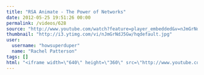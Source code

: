 ```yaml
---
title: "RSA Animate - The Power of Networks"
date: 2012-05-25 19:51:26 00:00
permalink: /videos/628
source: "http://www.youtube.com/watch?feature=player_embedded&v=nJmGrNdJ5Gw#!"
thumbnail: "http://i3.ytimg.com/vi/nJmGrNdJ5Gw/hqdefault.jpg"
user:
  username: "howsuperduper"
  name: "Rachel Patterson"
tags: []
html: "<iframe width=\"640\" height=\"360\" src=\"http://www.youtube.com/embed/nJmGrNdJ5Gw?wmode=transparent&fs=1&feature=oembed\" frameborder=\"0\" allowfullscreen></iframe>"
---
```


